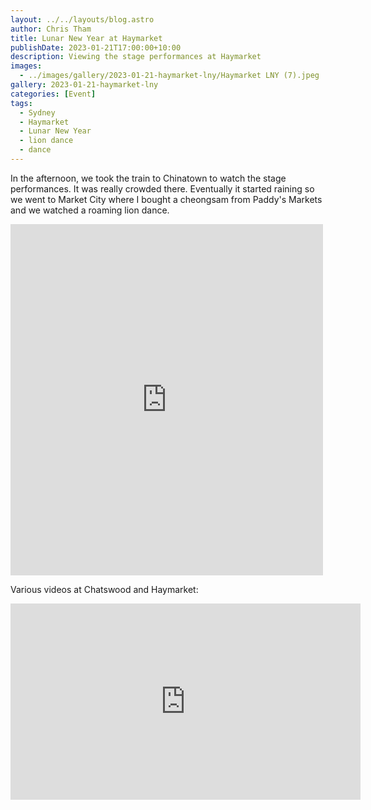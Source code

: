 ```yaml
---
layout: ../../layouts/blog.astro
author: Chris Tham
title: Lunar New Year at Haymarket
publishDate: 2023-01-21T17:00:00+10:00
description: Viewing the stage performances at Haymarket
images:
  - ../images/gallery/2023-01-21-haymarket-lny/Haymarket LNY (7).jpeg
gallery: 2023-01-21-haymarket-lny
categories: [Event]
tags:
  - Sydney
  - Haymarket
  - Lunar New Year
  - lion dance
  - dance
---
```


In the afternoon, we took the train to Chinatown to watch the stage performances.
It was really crowded there. Eventually it started raining so we went to Market City
where I bought a cheongsam from Paddy's Markets and we watched a roaming
lion dance.

<iframe src="https://www.facebook.com/plugins/post.php?href=https%3A%2F%2Fwww.facebook.com%2Fchris1.tham%2Fposts%2Fpfbid02d7sDNFY88Srk8RmZeN4oTwAgeQfQkG7pCwQfYLzA6RuTefDcvT1mw2JnE9mPoehl&show_text=true&width=500" width="500" height="562" style="border:none;overflow:hidden" scrolling="no" frameborder="0" allowfullscreen="true" allow="autoplay; clipboard-write; encrypted-media; picture-in-picture; web-share"></iframe>

Various videos at Chatswood and Haymarket:

<iframe src="https://www.facebook.com/plugins/video.php?height=314&href=https%3A%2F%2Fwww.facebook.com%2Fchris1.tham%2Fvideos%2F695759172101245%2F&show_text=false&width=560&t=0" width="560" height="314" style="border:none;overflow:hidden" scrolling="no" frameborder="0" allowfullscreen="true" allow="autoplay; clipboard-write; encrypted-media; picture-in-picture; web-share" allowFullScreen="true"></iframe>
